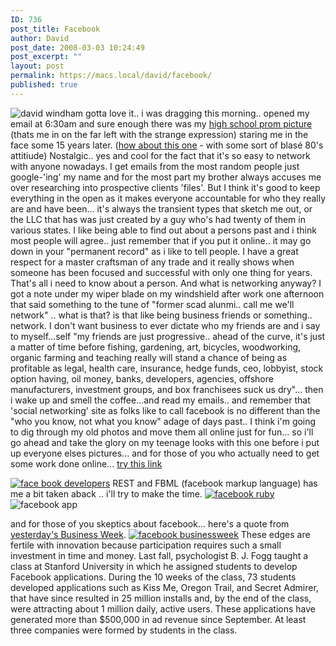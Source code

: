 ```yaml
---
ID: 736
post_title: Facebook
author: David
post_date: 2008-03-03 10:24:49
post_excerpt: ""
layout: post
permalink: https://macs.local/david/facebook/
published: true
---
```

<img src="http://davidawindham.com/images/prom91.jpg" alt="david windham" />
gotta love it..  i was dragging this morning.. opened my email at 6:30am and sure enough there was my <a href="http://www.facebook.com/photo.php?pid=363440&amp;id=683169019">high school prom picture</a> (thats me in on the far left with the strange expression) staring me in the face some 15 years later.  (<a href="http://www.facebook.com/photo.php?pid=363440&amp;id=683169019#pid=363446">how about this one</a> - with some sort of blasé 80's attitiude) Nostalgic.. yes and cool for the fact that it's so easy to network with anyone nowadays.  I get emails from the most random people just google-'ing' my name and for the most part my brother always accuses me over researching into  prospective clients 'files'.  But I think it's good to keep everything in the open as it makes everyone accountable for who they really are and have been... it's always the transient types that sketch me out, or the LLC that has was just created by a guy who's had twenty of them in various states.  I like being able to find out about a persons past and i think most people will agree.. just remember that if you put it online.. it may go down in your "permanent record" as i like to tell people.  I have a great respect for a master craftsman of any trade and it really shows when someone has been focused and successful with only one thing for years.  That's all i need to know about a person.   And what is networking anyway? I got a note under my wiper blade on my windshield after work one afternoon that said something to the tune of "former scad alunmi.. call me we'll network" .. what is that? is that like being business friends or something.. network.  I don't want business to ever dictate who my friends are and i say to myself...self "my friends are just progressive.. ahead of the curve, it's just a matter of time before fishing, gardening, art, bicycles, woodworking, organic farming and teaching really will stand a chance of being as profitable as legal, health care, insurance, hedge funds, ceo, lobbyist, stock option having, oil money, banks, developers, agencies,  offshore manufacturers, investment groups, and box franchisees suck us dry"... then i wake up and smell the coffee...and read my emails.. and remember that 'social networking' site as folks like to call facebook is no different than the "who you know, not what you know" adage of days past..   I think i'm going to dig through my old photos and move them all online just for fun... so i'll go ahead and take the glory on my teenage looks with this one before i put up everyone elses pictures... and for those of you who actually need to get some work done online... <a href="http://www.facebook.com/editaccount.php?notifications">try this link</a>

<a href="http://wiki.developers.facebook.com/index.php/Main_Page"><img src="http://davidawindham.com/images/facebookdev.png" alt="face book developers" /></a>
REST  and FBML (facebook markup language) has me a bit taken aback  .. i'll try to make the time.
<a href="http://wiki.developers.facebook.com/index.php/Ruby_on_Rails#Using_the_RFacebook_on_Rails_Plugin"><img src="http://davidawindham.com/images/facebookruby.png" alt="facebook ruby" /></a>
<img src="http://davidawindham.com/images/facebookapp.png" alt="facebook app" />

and for those of you skeptics about facebook... here's a quote from <a href="http://www.businessweek.com/innovate/content/apr2008/id2008042_809134.htm">yesterday's Business Week</a>.
<a href="http://www.businessweek.com/innovate/content/apr2008/id2008042_809134.htm"><img src="http://davidawindham.com/images/bweekfacebook.png" alt="facebook businessweek" /></a>
These edges are fertile with innovation because participation requires such a small investment in time and money. Last fall, psychologist B. J. Fogg taught a class at Stanford University in which he assigned students to develop Facebook applications. During the 10 weeks of the class, 73 students developed applications such as Kiss Me, Oregon Trail, and Secret Admirer, that have since resulted in 25 million installs and, by the end of the class, were attracting about 1 million daily, active users. These applications have generated more than $500,000 in ad revenue since September. At least three companies were formed by students in the class.